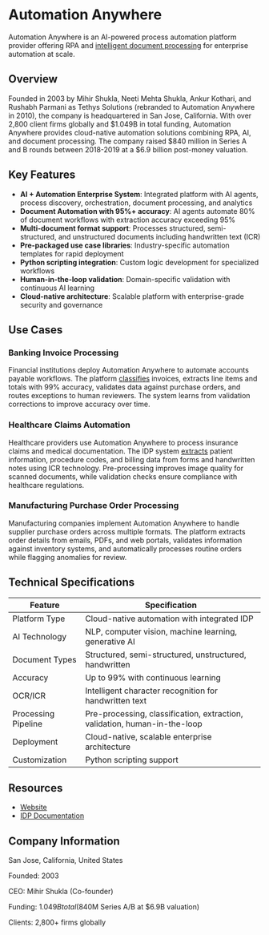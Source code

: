 # Automation Anywhere

Automation Anywhere is an AI-powered process automation platform provider offering RPA and [intelligent document processing](../../capabilities/document-understanding/index.md) for enterprise automation at scale.

## Overview

Founded in 2003 by Mihir Shukla, Neeti Mehta Shukla, Ankur Kothari, and Rushabh Parmani as Tethys Solutions (rebranded to Automation Anywhere in 2010), the company is headquartered in San Jose, California. With over 2,800 client firms globally and $1.049B in total funding, Automation Anywhere provides cloud-native automation solutions combining RPA, AI, and document processing. The company raised $840 million in Series A and B rounds between 2018-2019 at a $6.9 billion post-money valuation.

## Key Features

- **AI + Automation Enterprise System**: Integrated platform with AI agents, process discovery, orchestration, document processing, and analytics
- **Document Automation with 95%+ accuracy**: AI agents automate 80% of document workflows with extraction accuracy exceeding 95%
- **Multi-document format support**: Processes structured, semi-structured, and unstructured documents including handwritten text (ICR)
- **Pre-packaged use case libraries**: Industry-specific automation templates for rapid deployment
- **Python scripting integration**: Custom logic development for specialized workflows
- **Human-in-the-loop validation**: Domain-specific validation with continuous AI learning
- **Cloud-native architecture**: Scalable platform with enterprise-grade security and governance

## Use Cases

### Banking Invoice Processing

Financial institutions deploy Automation Anywhere to automate accounts payable workflows. The platform [classifies](../../capabilities/classification/index.md) invoices, extracts line items and totals with 99% accuracy, validates data against purchase orders, and routes exceptions to human reviewers. The system learns from validation corrections to improve accuracy over time.

### Healthcare Claims Automation

Healthcare providers use Automation Anywhere to process insurance claims and medical documentation. The IDP system [extracts](../../capabilities/extraction/index.md) patient information, procedure codes, and billing data from forms and handwritten notes using ICR technology. Pre-processing improves image quality for scanned documents, while validation checks ensure compliance with healthcare regulations.

### Manufacturing Purchase Order Processing

Manufacturing companies implement Automation Anywhere to handle supplier purchase orders across multiple formats. The platform extracts order details from emails, PDFs, and web portals, validates information against inventory systems, and automatically processes routine orders while flagging anomalies for review.

## Technical Specifications

| Feature | Specification |
|---------|---------------|
| Platform Type | Cloud-native automation with integrated IDP |
| AI Technology | NLP, computer vision, machine learning, generative AI |
| Document Types | Structured, semi-structured, unstructured, handwritten |
| Accuracy | Up to 99% with continuous learning |
| OCR/ICR | Intelligent character recognition for handwritten text |
| Processing Pipeline | Pre-processing, classification, extraction, validation, human-in-the-loop |
| Deployment | Cloud-native, scalable enterprise architecture |
| Customization | Python scripting support |

## Resources

- [Website](https://www.automationanywhere.com)
- [IDP Documentation](https://www.automationanywhere.com/rpa/intelligent-document-processing)

## Company Information

San Jose, California, United States

Founded: 2003

CEO: Mihir Shukla (Co-founder)

Funding: $1.049B total ($840M Series A/B at $6.9B valuation)

Clients: 2,800+ firms globally
